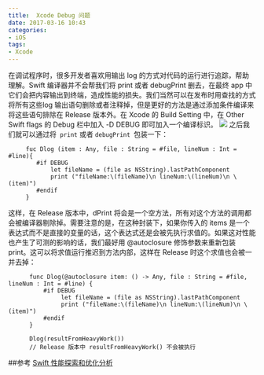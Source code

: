 ```yaml
---
title:  Xcode Debug 问题
date: 2017-03-16 10:43
categories:
- iOS
tags: 
- Xcode 
---
```


在调试程序时，很多开发者喜欢用输出 log 的方式对代码的运行进行追踪，帮助理解。Swift 编译器并不会帮我们将 print 或者 debugPrint 删去，在最终 app 中它们会把内容输出到终端，造成性能的损失。我们当然可以在发布时用查找的方式将所有这些log 输出语句删除或者注释掉，但是更好的方法是通过添加条件编译来将这些语句排除在 Release 版本外。在 Xcode 的 Build Setting 中，在 Other Swift flags 的 Debug 栏中加入 -D DEBUG 即可加入一个编译标识。
![](https://onevcat.com/assets/images/2016/debug-flag.png)
之后我们就可以通过将` print` 或者 `debugPrint `包装一下：
```
     fuc Dlog (item : Any, file : String = #file, lineNum : Int = #line){
        #if DEBUG 
            let fileName = (file as NSString).lastPathComponent 
            print ("fileName:\(fileName)\n lineNum:\(lineNum)\n \(item)")
        #endif
     }
```

这样，在 Release 版本中，dPrint 将会是一个空方法，所有对这个方法的调用都会被编译器剔除掉。需要注意的是，在这种封装下，如果你传入的 items 是一个表达式而不是直接的变量的话，这个表达式还是会被先执行求值的。如果这对性能也产生了可测的影响的话，我们最好用 @autoclosure 修饰参数来重新包装 print。这可以将求值运行推迟到方法内部，这样在 Release 时这个求值也会被一并去掉：

```
      func Dlog(@autoclosure item: () -> Any, file : String = #file, lineNum : Int = #line) {
          #if DEBUG
               let fileName = (file as NSString).lastPathComponent 
               print ("fileName:\(fileName)\n lineNum:\(lineNum)\n \(item)")
          #endif
      }

      Dlog(resultFromHeavyWork())
      // Release 版本中 resultFromHeavyWork() 不会被执行
```
##参考
   [Swift 性能探索和优化分析](https://onevcat.com/2016/02/swift-performance/)
